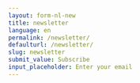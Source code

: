 ```yaml
---
layout: form-nl-new
title: newsletter
language: en
permalink: /newsletter/
defaulturl: /newsletter/
slug: newsletter
submit_value: Subscribe
input_placeholder: Enter your email
---
```

